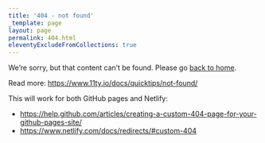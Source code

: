 ```yaml
---
title: '404 - not found'
_template: page
layout: page
permalink: 404.html
eleventyExcludeFromCollections: true
---
```


We’re sorry, but that content can’t be found. Please go [back to home](/).

Read more: https://www.11ty.io/docs/quicktips/not-found/

This will work for both GitHub pages and Netlify:

- https://help.github.com/articles/creating-a-custom-404-page-for-your-github-pages-site/
- https://www.netlify.com/docs/redirects/#custom-404

